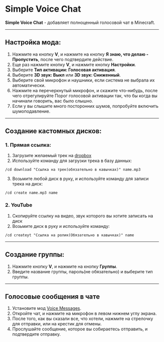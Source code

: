 # Simple Voice Chat

**Simple Voice Chat** - добавляет полноценный голосовой чат в Minecraft.

---

## Настройка мода:

1. Нажмите на кнопку **V**, и нажмите на кнопку **Я знаю, что делаю - Пропустить**, после чего подтвердите действие.
2. Еще раз нажмите кнопку **V**, и нажмите кнопку **Настройки**.
3. Выберите **Тип активации: Голосовая активация**.
4. Выберите **3D звук: Выкл** или **3D звук: Сниженный**.
5. Выберите свой микрофон и наушники, если система не выбрала их автоматически.
6. Нажмите на перечеркнутый микрофон, и скажите что-нибудь, после чего отрегулируйте Порог голосовой активации так, что бы когда вы начинали говорить, вас было слышно.
7. Если у вы слышите много посторонних шумов, попробуйте включить шумоподавление.

---

## Создание кастомных дисков:
### 1. Прямая ссылка:
1. Загрузите желаемый трек на [dropbox](https://www.dropbox.com)
2. Используйте команду для загрузки трека в базу данных:
```
/cd download "Ссылка на трек(обязательно в кавычках)" name.mp3 
```
3. Возьмите любой диск в руку, и используйте команду для записи трека на диск:
```
/cd create name.mp3 name
```
### 2. YouTube
1. Скопируйте ссылку на видео, звук которого вы хотите записать на диск
2. Возьмите диск в руку и используйте команду:
```
/cd createyt "Ссылка на ролик(Обязательно в кавычках)" name
```
---

## Создание группы:
1. Нажмите кнопку **V**, и нажмите на кнопку **Группы**.
2. Введите название группы, пароль(не обязательно) и выберите тип группы.

---

## Голосовые сообщения в чате
1. Установите мод [Voice Messages](https://modrinth.com/plugin/voicemessages).
2. Откройте чат, и нажмите на микрофон в левом нижнем углу экрана.
3. После того, как вы сказали все, что хотели, нажмите на стрелочку для отправки, или на крестик для отмены.
4. Прослушайте сообщение, которое вы собираетесь отправить, и подтвердите отправку.
